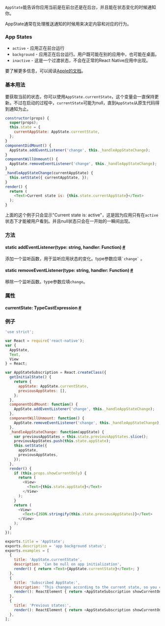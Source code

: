 `AppState`能告诉你应用当前是在前台还是在后台，并且能在状态变化的时候通知你。

AppState通常在处理推送通知的时候用来决定内容和对应的行为。

### App States

* `active` - 应用正在前台运行
* `background` - 应用正在后台运行。用户既可能在别的应用中，也可能在桌面。
* `inactive` - 这是一个过渡状态，不会在正常的React Native应用中出现。

要了解更多信息，可以阅读[Apple的文档](https://developer.apple.com/library/ios/documentation/iPhone/Conceptual/iPhoneOSProgrammingGuide/TheAppLifeCycle/TheAppLifeCycle.html)。

### 基本用法

要获取当前的状态，你可以使用`AppState.currentState`，这个变量会一直保持更新。不过在启动的过程中，`currentState`可能为null，直到`AppState`从原生代码得到通知为止。

```javascript
constructor(props) {
  super(props);
  this.state = {
    currentAppState: AppState.currentState,
  };
}
componentDidMount() {
  AppState.addEventListener('change', this._handleAppStateChange);
}
componentWillUnmount() {
  AppState.removeEventListener('change', this._handleAppStateChange);
}
_handleAppStateChange(currentAppState) {
  this.setState({ currentAppState, });
}
render() {
  return (
    <Text>Current state is: {this.state.currentAppState}</Text>
  );
}
```

上面的这个例子只会显示"Current state is: active"，这是因为应用只有在`active`状态下才能被用户看到。并且null状态只会在一开始的一瞬间出现。

### 方法

<div class="props">
	<div class="prop">
		<h4 class="propTitle"><a class="anchor" name="addeventlistener"></a><span class="propType">static </span>addEventListener<span class="propType">(type: string, handler: Function)</span> <a class="hash-link" href="#addeventlistener">#</a></h4>
		<div>
			<p>添加一个监听函数，用于监听应用状态的变化。type参数应填<code>`change`</code> 。</p>
		</div>
	</div>
	<div class="prop">
		<h4 class="propTitle"><a class="anchor" name="removeeventlistener"></a><span class="propType">static </span>removeEventListener<span class="propType">(type: string, handler: Function)</span> <a class="hash-link" href="#removeeventlistener">#</a></h4>
		<div>
			<p>移除一个监听函数。type参数应填<code>change</code>。</p>
		</div>
	</div>
</div>

### 属性

<div class="props">
	<div class="prop">
		<h4 class="propTitle"><a class="anchor" name="currentstate"></a>currentState<span class="propType">: TypeCastExpression</span> <a class="hash-link" href="#currentstate">#</a></h4>
	</div>
</div>

### 例子

```javascript
'use strict';

var React = require('react-native');
var {
  AppState,
  Text,
  View
} = React;

var AppStateSubscription = React.createClass({
  getInitialState() {
    return {
      appState: AppState.currentState,
      previousAppStates: [],
    };
  },
  componentDidMount: function() {
    AppState.addEventListener('change', this._handleAppStateChange);
  },
  componentWillUnmount: function() {
    AppState.removeEventListener('change', this._handleAppStateChange);
  },
  _handleAppStateChange: function(appState) {
    var previousAppStates = this.state.previousAppStates.slice();
    previousAppStates.push(this.state.appState);
    this.setState({
      appState,
      previousAppStates,
    });
  },
  render() {
    if (this.props.showCurrentOnly) {
      return (
        <View>
          <Text>{this.state.appState}</Text>
        </View>
      );
    }
    return (
      <View>
        <Text>{JSON.stringify(this.state.previousAppStates)}</Text>
      </View>
    );
  }
});

exports.title = 'AppState';
exports.description = 'app background status';
exports.examples = [
  {
    title: 'AppState.currentState',
    description: 'Can be null on app initialization',
    render() { return <Text>{AppState.currentState}</Text>; }
  },
  {
    title: 'Subscribed AppState:',
    description: 'This changes according to the current state, so you can only ever see it rendered as "active"',
    render(): ReactElement { return <AppStateSubscription showCurrentOnly={true} />; }
  },
  {
    title: 'Previous states:',
    render(): ReactElement { return <AppStateSubscription showCurrentOnly={false} />; }
  },
];
```